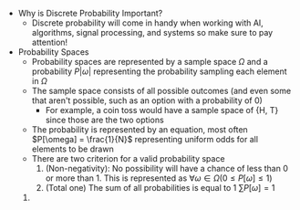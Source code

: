 - Why is Discrete Probability Important?
	- Discrete probability will come in handy when working with AI, algorithms, signal processing, and systems so make sure to pay attention!
- Probability Spaces
	- Probability spaces are represented by a sample space $\Omega$ and a probability $P |\omega|$    representing the probability sampling each element in $\Omega$ 
	- The sample space consists of all possible outcomes (and even some that aren't possible, such as an option with a probability of 0)
		- For example, a coin toss would have a sample space of {H, T} since those are the two options
	- The probability is represented by an equation, most often $P[\omega] = \frac{1}{N}$ representing uniform odds for all elements to be drawn
	- There are two criterion for a valid probability space
		1. (Non-negativity): No possibility will have a chance of less than 0 or more than 1. This is represented as $\forall\omega\in\Omega(0 \leq P[\omega] \leq 1)$ 
		2. (Total one) The sum of all probabilities is equal to 1 $\sum P[\omega]=1$     
	1. 